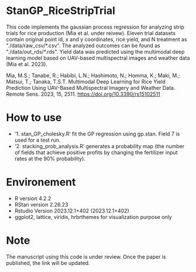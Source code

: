 # StanGP_RiceStripTrial
This code implements the gaussian process regression for analyzing strip trials for rice production (Mia et al. under reivew). Eleven trial datasets contain original point id, x and y coordinates, rice yield, and N treatment as "./data/raw_csv/\*.csv". The analyzed outcomes can be found as "./data/out_rds/\*.rds". Yield data was predicted using the multimodal deep learning model based on UAV-based multispectral images and weather data (Mia et al. 2023). 

Mia, M.S.; Tanabe, R.; Habibi, L.N.; Hashimoto, N.; Homma, K.; Maki, M.; Matsui, T.; Tanaka, T.S.T. Multimodal Deep Learning for Rice Yield Prediction Using UAV-Based Multispectral Imagery and Weather Data. Remote Sens. 2023, 15, 2511. https://doi.org/10.3390/rs15102511

# How to use
- ‘1. stan_GP_cholesky.R’ fit the GP regression using gp.stan. Field 7 is used for a test run.
- ‘2. stacking_prob_analysis.R’ generates a probability map (the number of fields that achieve positive profits by changing the fertilizer input rates at the 90% probability).

# Environement 
- R version 4.2.2
- RStan version 2.26.23
- Rstudio Version 2023.12.1+402 (2023.12.1+402)
- ggplot2, lattice, viridis, hrbrthemes for visualization purpose only

# Note
The manuscript using this code is under review. Once the paper is published, the link will be updated.